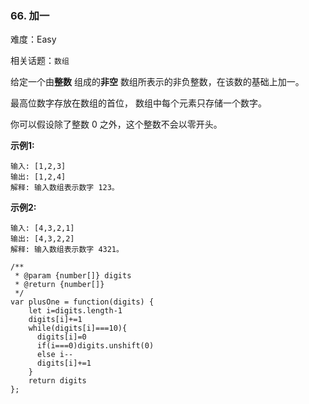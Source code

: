 ### 66. 加一

难度：Easy

相关话题：`数组`

给定一个由**整数** 组成的**非空** 数组所表示的非负整数，在该数的基础上加一。



最高位数字存放在数组的首位， 数组中每个元素只存储一个数字。



你可以假设除了整数 0 之外，这个整数不会以零开头。



**示例1:** 



```
输入: [1,2,3]
输出: [1,2,4]
解释: 输入数组表示数字 123。
```


**示例2:** 



```
输入: [4,3,2,1]
输出: [4,3,2,2]
解释: 输入数组表示数字 4321。
```

```
/**
 * @param {number[]} digits
 * @return {number[]}
 */
var plusOne = function(digits) {
    let i=digits.length-1
    digits[i]+=1
    while(digits[i]===10){
      digits[i]=0
      if(i===0)digits.unshift(0)
      else i--
      digits[i]+=1
    }
    return digits
};
```

